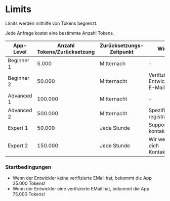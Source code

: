
# Limits

Limits werden mithilfe von Tokens begrenzt.

Jede Anfrage kostet eine bestimmte Anzahl Tokens.

| App-Level | Anzahl Tokens/Zurücksetzung | Zurücksetzungs-Zeitpunkt | Wie? |
| --- | --- | --- | --- |
| Beginner 1 | 5.000 | Mitternach | - |
| Beginner 2 | 50.000 | Mitternacht | Verifizierte Entwickler E-Mail |
| Advanced 1 | 100.000 | Mitternacht | - |
| Advanced 2 | 500.000 | Mitternacht | Spezifische registration |
| Expert 1 | 50.000 | Jede Stunde | Support kontaktieren |
| Expert 2 | 150.000 | Jede Stunde | Wir werden dich Kontaktieren |

### Startbedingungen

- Wenn der Entwickler keine verifizierte EMail hat, bekommt die App 25.000 Tokens!
- Wenn der Entwickler eine verifizierte EMail hat, bekommt die App 75.000 Tokens!